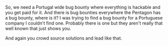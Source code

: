 So, we need a Portugal wide bug bounty where everything is hackable and you get paid for it. And there is bug bounties everywhere the Pentagon has a bug bounty, where is it? I was trying to find a bug bounty for a Portuguese company I couldn't find one. Probably there is one but they aren't really that well known that just shows you.

And again you crowd source solutions and lead like that.
